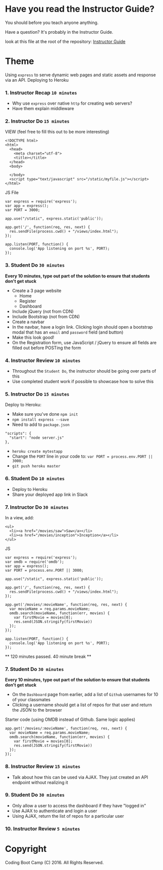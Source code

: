 # Have you read the Instructor Guide?

You should before you teach anyone anything.

Have a question? It's probably in the Instructor Guide.

look at this file at the root of the repository:
[Instructor Guide](https://github.com/RutgersCodingBootcamp/All-Lesson-Plans/blob/master/instructor_guide.md)

# Theme
Using `express` to serve dynamic web pages and static assets and response via an API.
Deploying to Heroku

### 1. Instructor Recap `10 minutes`
* Why use `express` over native `http` for creating web servers?
* Have them explain middleware

### 2. Instructor Do `15 minutes`
VIEW (feel free to fill this out to be more interesting)
```
<!DOCTYPE html>
<html>
  <head>
    <meta charset="utf-8">
    <title></title>
  </head>
  <body>

  </body>
  <script type="text/javascript" src="/static/myfile.js"></script>
</html>
```

JS File
```
var express = require('express');
var app = express();
var PORT = 3000;

app.use("/static", express.static('public'));

app.get('/', function(req, res, next) {
  res.sendFile(process.cwd() + "/views/index.html");
});

app.listen(PORT, function() {
  console.log('App listening on port %s', PORT);
});
```

### 3. Student Do `30 minutes`
**Every 10 minutes, type out part of the solution to ensure that students don't get stuck**
* Create a 3 page website
  * Home
  * Register
  * Dashboard
* Include jQuery (not from CDN)
* Include Bootstrap (not from CDN)
* Create a navbar
* In the navbar, have a login link. Clicking login should open a bootstrap modal that has an `email` and `password` field (and button)
* Make this look good!
* On the Registration form, use JavaScript / jQuery to ensure all fields are filled out before POSTing the form

### 4. Instructor Review `10 minutes`
* Throughout the `Student Do`, the instructor should be going over parts of this
* Use completed student work if possible to showcase how to solve this

### 5. Instructor Do `15 minutes`
Deploy to Heroku:
* Make sure you've done `npm init`
* `npm install express --save`
* Need to add to `package.json`
```
"scripts": {
  "start": "node server.js"
},
```
* `heroku create mytestapp`
* Change the `PORT` line in your code to: `var PORT = process.env.PORT || 3000;`
* `git push heroku master`

### 6. Student Do `10 minutes`
* Deploy to Heroku
* Share your deployed app link in Slack

### 7. Instructor Do `30 minutes`
In a view, add:
```
<ul>
  <li><a href="/movies/saw">Saw</a></li>
  <li><a href="/movies/inception">Inception</a></li>
</ul>
```
JS
```
var express = require('express');
var omdb = require('omdb');
var app = express();
var PORT = process.env.PORT || 3000;

app.use("/static", express.static('public'));

app.get('/', function(req, res, next) {
  res.sendFile(process.cwd() + "/views/index.html");
});

app.get('/movies/:movieName', function(req, res, next) {
  var movieName = req.params.movieName;
  omdb.search(movieName, function(err, movies) {
    var firstMovie = movies[0];
    res.send(JSON.stringify(firstMovie))
  });
});

app.listen(PORT, function() {
  console.log('App listening on port %s', PORT);
});
```

** 120 minutes passed. 40 minute break **

### 7. Student Do `30 minutes`
**Every 10 minutes, type out part of the solution to ensure that students don't get stuck**

* On the `Dashboard` page from earlier, add a list of `Github` usernames for 10 of your classmates
* Clicking a username should get a list of repos for that user and return the JSON to the browser

Starter code (using OMDB instead of Github. Same logic applies)
```
app.get('/movies/:movieName', function(req, res, next) {
  var movieName = req.params.movieName;
  omdb.search(movieName, function(err, movies) {
    var firstMovie = movies[0];
    res.send(JSON.stringify(firstMovie))
  });
});
```

### 8. Instructor Review `15 minutes`
* Talk about how this can be used via AJAX. They just created an API endpoint without realizing it


### 9. Student Do `30 minutes`
* Only allow a user to access the dashboard if they have "logged in"
* Use AJAX to authenticate and login a user
* Using AJAX, return the list of repos for a particular user


### 10. Instructor Review `5 minutes`

# Copyright
Coding Boot Camp (C) 2016. All Rights Reserved.
